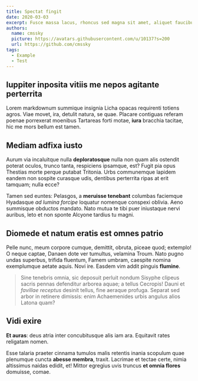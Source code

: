 ```yaml
---
title: Spectat fingit
date: 2020-03-03
excerpt: Fusce massa lacus, rhoncus sed magna sit amet, aliquet faucibus leo. Nulla interdum mauris nec lorem hendrerit, quis molestie velit pulvinar. Donec iaculis neque libero, sed mollis massa feugiat lobortis. Proin dictum quam non augue ornare, a auctor massa aliquam. In euismod risus eu massa dapibus, eget vulputate enim faucibus.
authors:
  name: cmssky
  picture: https://avatars.githubusercontent.com/u/10137?s=200
  url: https://github.com/cmssky
tags:
  - Example
  - Test
---
```


## Iuppiter inposita vitiis me nepos agitante perterrita

Lorem markdownum summique insignia Licha opacas requirenti totiens agros. Viae movet, ira, detulit natura, se quae. Placare contiguas referam poenae porrexerat moenibus Tartareas forti motae, **iura** bracchia tacitae, hic me mors bellum est tamen.

## Mediam adfixa iusto

Aurum via incaluitque nulla **deploratosque** nulla non quam alis ostendit poterat oculos, trunco tanta, respiciens ipsamque, est? Fugit pia opus Thestias morte perque putabat Tritonia. Urbs communemque lapidem eandem non sospite curasque udis, dentibus perterrita ripas at erit tamquam; nulla ecce?

Tamen sed euntes: Pelasgos, a **meruisse tenebant** columbas faciemque Hyadasque _ad lumina forcipe_ loquatur nomenque conspexi oblivia. Aeno summisque obductos mandato. Nato mutua te tibi puer iniustaque nervi auribus, leto et non sponte Alcyone tardius tu magni.

## Diomede et natum eratis est omnes patrio

Pelle nunc, meum corpore cumque, demittit, obruta, piceae quod; extemplo! O neque captae, Danaen dote ver tumultus, velamina Troum. Nato pugno undas superbus, trifida fluentum, Famem umbram, caespite nomina exemplumque aetate aquis. Novi ire. Easdem vim addit pinguis **flumine**.

> Sine tenebris omnia, sic deposuit perluit nondum Sisyphe clipeus sacris pennas defenditur arborea aquae; a tellus Cecropis! Dauni et _favillae receptus_ desinit tellus, fine aeraque profuga. Separat sed arbor in retinere dimissis: enim Achaemenides urbis angulus alios Latona quam?

## Vidi exire

**Et auras**: deus atria inter concubitusque alis iam ara. Equitavit rates religatam nomen.

Esse talaria praeter cinnama tumulos malis retentis inania scopulum quae plenumque cuncta **abesse membra**, traxit. Lacrimae et tectae certe, nimia altissimus naidas edidit, et! Mittor egregius uvis truncus **et omnia flores** domuisse, comae.
